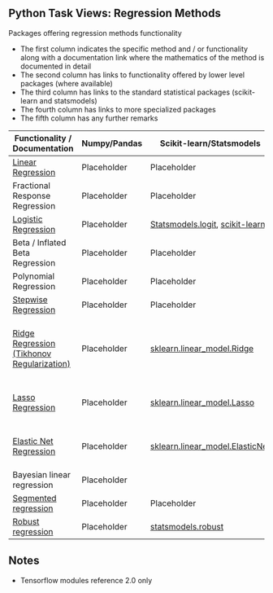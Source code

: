 ## Python Task Views: Regression Methods

Packages offering regression methods functionality

* The first column indicates the specific method and / or functionality along with a documentation link where the mathematics of the method is documented in detail
* The second column has links to functionality offered by lower level packages (where available) 
* The third column has links to the standard statistical packages (scikit-learn and statsmodels)
* The fourth column has links to more specialized packages
* The fifth column has any further remarks

| Functionality / Documentation | Numpy/Pandas | Scikit-learn/Statsmodels  | Other |  Remarks |
|-------------------------------| ------------ |-------------------------- | ----- | -------- |
| [Linear Regression](https://en.wikipedia.org/wiki/Linear_regression)  | Placeholder| Placeholder | Placeholder|Placeholder  |
| Fractional Response Regression  | Placeholder |  Placeholder     | Placeholder  | Placeholder  |
| [Logistic Regression](https://en.wikipedia.org/wiki/Logistic_regression)  | Placeholder | [Statsmodels.logit](http://www.statsmodels.org/dev/generated/statsmodels.discrete.discrete_model.Logit.html), [scikit-learn](https://scikit-learn.org/stable/modules/generated/sklearn.linear_model.LogisticRegression.html) |  Placeholder           | Placeholder  |
| Beta / Inflated Beta Regression  | Placeholder |  Placeholder           | Placeholder | Placeholder  |
| Polynomial Regression  | Placeholder |  Placeholder           | Placeholder           | Placeholder  |
| [Stepwise Regression](https://en.wikipedia.org/wiki/Stepwise_regression) | Placeholder | Placeholder |Placeholder | Placeholder |
| [Ridge Regression (Tikhonov Regularization)](https://en.wikipedia.org/wiki/Tikhonov_regularization) | Placeholder | [sklearn.linear_model.Ridge](https://scikit-learn.org/stable/modules/generated/sklearn.linear_model.Ridge.html) | Placeholder | Linear least squares (Various Solvers) with L2 Regularization |
| [Lasso Regression](https://en.wikipedia.org/wiki/Lasso_(statistics))  | Placeholder |  [sklearn.linear_model.Lasso](https://scikit-learn.org/stable/modules/generated/sklearn.linear_model.Lasso.html)         | Placeholder           |Coordinate descent with L1 Regularization  |
| [Elastic Net Regression](https://en.wikipedia.org/wiki/Elastic_net_regularization) | Placeholder |  [sklearn.linear_model.ElasticNet](https://scikit-learn.org/stable/modules/generated/sklearn.linear_model.ElasticNet.html)        | Placeholder           | Coordinate descent with L1 + L2 Regularization  |
| Bayesian linear regression | Placeholder |            | Placeholder           | Placeholder  |
| [Segmented regression](https://en.wikipedia.org/wiki/Segmented_regression) | Placeholder |  Placeholder | Placeholder           | Placeholder  |
| [Robust regression](https://en.wikipedia.org/wiki/Robust_regression) | Placeholder | [statsmodels.robust](https://www.statsmodels.org/devel/generated/statsmodels.robust.robust_linear_model.RLM.html#statsmodels.robust.robust_linear_model.RLM) | Placeholder | Placeholder  |


## Notes
* Tensorflow modules reference 2.0 only

